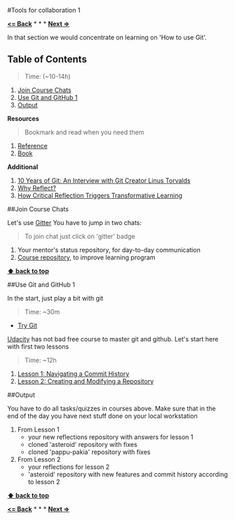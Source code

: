 #Tools for collaboration 1

**[<= Back](learning-principles.md)**		*	*	*	**[Next =>](tools-for-collaboration-2.md)**

In that section we would concentrate on learning on 'How to use Git'.

## Table of Contents

> Time: (~10-14h)

1. [Join Course Chats](#join-course-chats) 
1. [Use Git and GitHub 1](#use-git-and-github-1)
1. [Output](#output)

**Resources**

> Bookmark and read when you need them

1. [Reference](http://git-scm.com/docs)
1. [Book](http://git-scm.com/book)

**Additional**

1. [10 Years of Git: An Interview with Git Creator Linus Torvalds](https://www.linux.com/news/featured-blogs/185-jennifer-cloer/821541-10-years-of-git-an-interview-with-git-creator-linus-torvalds)
1. [Why Reflect?](https://sites.google.com/site/reflection4learning/why-reflect)
1. [How Critical Reflection Triggers Transformative Learning](http://184.182.233.150/rid=1LW06D9V6-26428MK-1Z64/Mezirow's%20chapter,%20How%20Critical%20Refletion%20Triggers%20TL.pdf)

##Join Course Chats

Let's use [Gitter](https://gitter.im)
You have to jump in two chats:
>To join chat just click on 'gitter' badge 

1. Your mentor's status repository, for day-to-day communication
1. [Course repository](https://github.com/brotherhood-of-javascript/js-eng-init), to improve learning program

**[⬆ back to top](#tools-for-collaboration-1)**

##Use Git and GitHub 1

In the start, just play a bit with git

> Time: ~30m

* [Try Git](https://try.github.io) 

[Udacity](https://www.udacity.com) has not bad free course to master git and github.
Let's start here with first two lessons

> Time: ~12h

1. [Lesson 1: Navigating a Commit History](https://www.udacity.com/course/viewer#!/c-ud775/l-2980038599/m-2960778925)
1. [Lesson 2: Creating and Modifying a Repository](https://www.udacity.com/course/viewer#!/c-ud775/l-2969618657/m-2960548760)

##Output

You have to do all tasks/quizzes in courses above. 
Make sure that in the end of the day you have next stuff done
on your local workstation

1. From Lesson 1 
	* your new reflections repository with answers for lesson 1
	* cloned 'asteroid' repository with fixes
	* cloned 'pappu-pakia' repository with fixes
1. From Lesson 2
	* your reflections for lesson 2
	* 'asteroid' repository with new features and commit history according to lesson 2



**[⬆ back to top](#tools-for-collaboration-1)**


**[<= Back](learning-principles.md)**		*	*	*	**[Next =>](tools-for-collaboration-2.md)**
